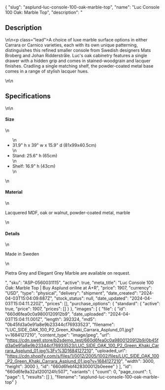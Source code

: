 {
  "slug": "asplund-luc-console-100-oak-marble-top",
  "name": "Luc Console 100 Oak: Marble Top",
  "description": "<h2>Description</h2>\n<!-- split -->\n<p class=\"lead\">A choice of luxe marble surface options in either Carrara or Carnico varieties, each with its own unique patterning, distinguishes this refined smaller console from Swedish designers Mats Broberg and Johan Ridderstråle. Luc's oak cabinetry features a single drawer with a hidden grip and comes in stained-woodgrain and lacquer finishes. Cradling a single matching shelf, the powder-coated metal base comes in a range of stylish lacquer hues.</p>\n<!-- split -->\n<h2>Specifications</h2>\n<!-- split -->\n<h4>Size</h4>\n<ul>\n<li>31.9\" h x 39\" w x 15.9\" d (81x99x40.5cm)</li>\n<li>Stand: 25.6\" h (65cm)</li>\n<li>Shelf: 16.9\" h (43cm)</li>\n</ul>\n<h4>Material</h4>\n<p>Lacquered MDF, oak or walnut, powder-coated metal, marble</p>\n<h4>Details</h4>\n<p>Made in Sweden</p>\n<p>Pietra Grey and Elegant Grey Marble are available on request.</p>",
  "sku": "ASP-0560031115",
  "active": true,
  "meta_title": "Luc Console 100 Oak: Marble Top | Buy Asplund online at A+R",
  "price": 1907,
  "currency": "USD",
  "type": "physical",
  "delivery": "shipment",
  "date_created": "2024-04-03T15:04:09.687Z",
  "stock_status": null,
  "date_updated": "2024-04-03T15:04:11.220Z",
  "prices": [],
  "purchase_options": {
    "standard": {
      "active": true,
      "price": 1907,
      "prices": []
    }
  },
  "images": [
    {
      "file": {
        "id": "660d6fea0c0a9800120912b9",
        "date_uploaded": "2024-04-03T15:04:11.001Z",
        "length": 392324,
        "md5": "0b45fd3a0e91a8e9b23344cf76933523",
        "filename": "LUC_SIDE_OAK_100_P2_Green_Khaki_Carrara_Asplund_01.jpg?v=1684127210",
        "content_type": "image/jpeg",
        "url": "https://cdn.swell.store/b2sdemo_test/660d6fea0c0a9800120912b9/0b45fd3a0e91a8e9b23344cf76933523/LUC_SIDE_OAK_100_P2_Green_Khaki_Carrara_Asplund_01.jpg%3Fv%3D1684127210",
        "uploaded_url": "https://cdn.shopify.com/s/files/1/0012/2005/1002/files/LUC_SIDE_OAK_100_P2_Green_Khaki_Carrara_Asplund_01.jpg?v=1684127210",
        "width": 3000,
        "height": 3000
      },
      "id": "660d6febf428300012b0eeee"
    }
  ],
  "id": "660d6fe9a32a1200124fc507",
  "variants": {
    "count": 0,
    "page_count": 1,
    "page": 1,
    "results": []
  },
  "filename": "asplund-luc-console-100-oak-marble-top"
}